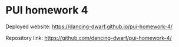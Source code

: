 # PUI homework 4

Deployed website: https://dancing-dwarf.github.io/pui-homework-4/

Repository link: https://github.com/dancing-dwarf/pui-homework-4/
